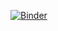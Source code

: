 [![Binder](https://mybinder.org/badge_logo.svg)](https://mybinder.org/v2/gh/jgomezdans/interview_exercise/master)


